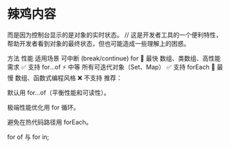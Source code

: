 # 辣鸡内容

而是因为控制台显示的是对象的实时状态。
// 这是开发者工具的一个便利特性，帮助开发者看到对象的最终状态，但也可能造成一些理解上的困惑。


方法	性能	适用场景	可中断 (break/continue)
for	🚀 最快	数组、类数组、高性能需求	✅ 支持
for...of	⚡ 中等	所有可迭代对象（Set、Map）	✅ 支持
forEach	🐢 最慢	数组、函数式编程风格	❌ 不支持
推荐：

默认用 for...of（平衡性能和可读性）。

极端性能优化用 for 循环。

避免在热代码路径用 forEach。

for of 与 for in;